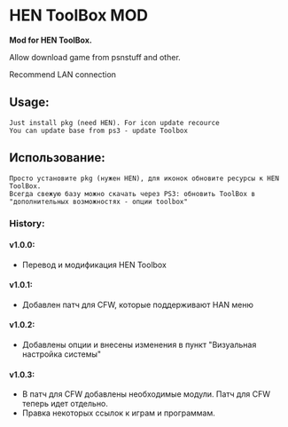 # HEN ToolBox MOD
**Mod for HEN ToolBox.**

Allow download game from psnstuff and other.

Recommend LAN connection

## Usage:
	Just install pkg (need HEN). For icon update recource
	You can update base from ps3 - update Toolbox
	
## Использование:	
	Просто установите pkg (нужен HEN), для иконок обновите ресурсы к HEN ToolBox.
	Всегда свежую базу можно скачать через PS3: обновить ToolBox в "дополнительных возможностях - опции toolbox" 

### History:

#### v1.0.0: 
- Перевод и модификация HEN Toolbox 

#### v1.0.1: 
- Добавлен патч для CFW, которые поддерживают HAN меню

#### v1.0.2: 
- Добавлены опции и внесены изменения в пункт "Визуальная настройка системы"

#### v1.0.3: 
- В патч для CFW добавлены необходимые модули. Патч для CFW теперь идет отдельно. 
- Правка некоторых ссылок к играм и программам.


